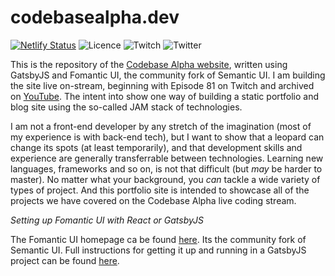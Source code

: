 # codebasealpha.dev

[![Netlify Status](https://api.netlify.com/api/v1/badges/397b9d62-a38d-4136-a228-fe0c01142659/deploy-status)](https://app.netlify.com/sites/priceless-galileo-6f38de/deploys)
![Licence](https://img.shields.io/github/license/essenbee/codebasealpha)
![Twitch](https://img.shields.io/twitch/status/codebasealpha)
![Twitter](https://img.shields.io/twitter/follow/codebasealpha?label=Follow&style=social)

This is the repository of the [Codebase Alpha website](https://codebasealpha.dev), written using GatsbyJS and Fomantic UI, the community fork of Semantic UI. I am building the site live on-stream, beginning with Episode 81 on Twitch and archived on [YouTube](https://www.youtube.com/channel/UCFFtfkaWjMb9UMDpPVnC1Sg). The intent into show one way of building a static portfolio and blog site using the so-called JAM stack of technologies.

I am not a front-end developer by any stretch of the imagination (most of my experience is with back-end tech), but I want to show that a leopard can change its spots (at least temporarily), and that development skills and experience are generally transferrable between technologies. Learning new languages, frameworks and so on, is not that difficult (but _may_ be harder to master). No matter what your background, you _can_ tackle a wide variety of types of project. And this portfolio site is intended to showcase all of the projects we have covered on the Codebase Alpha live coding stream.

*Setting up Fomantic UI with React or GatsbyJS*

The Fomantic UI homepage ca be found [here](https://fomantic-ui.com). Its the community fork of Semantic UI. Full instructions for getting it up and running in a GatsbyJS project can be found [here](https://medium.com/@fomantic/setting-up-fomantic-ui-with-react-f701b68f736c).
